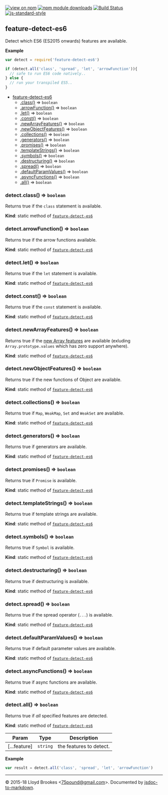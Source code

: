 [![view on npm](http://img.shields.io/npm/v/feature-detect-es6.svg)](https://www.npmjs.org/package/feature-detect-es6)
[![npm module downloads](http://img.shields.io/npm/dt/feature-detect-es6.svg)](https://www.npmjs.org/package/feature-detect-es6)
[![Build Status](https://travis-ci.org/75lb/feature-detect-es6.svg?branch=master)](https://travis-ci.org/75lb/feature-detect-es6)
[![js-standard-style](https://img.shields.io/badge/code%20style-standard-brightgreen.svg)](https://github.com/feross/standard)

<a name="module_feature-detect-es6"></a>

## feature-detect-es6
Detect which ES6 (ES2015 onwards) features are available.

**Example**  
```js
var detect = require('feature-detect-es6')

if (detect.all('class', 'spread', 'let', 'arrowFunction')){
  // safe to run ES6 code natively..
} else {
  // run your transpiled ES5..
}
```

* [feature-detect-es6](#module_feature-detect-es6)
    * [.class()](#module_feature-detect-es6.class) ⇒ <code>boolean</code>
    * [.arrowFunction()](#module_feature-detect-es6.arrowFunction) ⇒ <code>boolean</code>
    * [.let()](#module_feature-detect-es6.let) ⇒ <code>boolean</code>
    * [.const()](#module_feature-detect-es6.const) ⇒ <code>boolean</code>
    * [.newArrayFeatures()](#module_feature-detect-es6.newArrayFeatures) ⇒ <code>boolean</code>
    * [.newObjectFeatures()](#module_feature-detect-es6.newObjectFeatures) ⇒ <code>boolean</code>
    * [.collections()](#module_feature-detect-es6.collections) ⇒ <code>boolean</code>
    * [.generators()](#module_feature-detect-es6.generators) ⇒ <code>boolean</code>
    * [.promises()](#module_feature-detect-es6.promises) ⇒ <code>boolean</code>
    * [.templateStrings()](#module_feature-detect-es6.templateStrings) ⇒ <code>boolean</code>
    * [.symbols()](#module_feature-detect-es6.symbols) ⇒ <code>boolean</code>
    * [.destructuring()](#module_feature-detect-es6.destructuring) ⇒ <code>boolean</code>
    * [.spread()](#module_feature-detect-es6.spread) ⇒ <code>boolean</code>
    * [.defaultParamValues()](#module_feature-detect-es6.defaultParamValues) ⇒ <code>boolean</code>
    * [.asyncFunctions()](#module_feature-detect-es6.asyncFunctions) ⇒ <code>boolean</code>
    * [.all()](#module_feature-detect-es6.all) ⇒ <code>boolean</code>

<a name="module_feature-detect-es6.class"></a>

### detect.class() ⇒ <code>boolean</code>
Returns true if the `class` statement is available.

**Kind**: static method of [<code>feature-detect-es6</code>](#module_feature-detect-es6)  
<a name="module_feature-detect-es6.arrowFunction"></a>

### detect.arrowFunction() ⇒ <code>boolean</code>
Returns true if the arrow functions available.

**Kind**: static method of [<code>feature-detect-es6</code>](#module_feature-detect-es6)  
<a name="module_feature-detect-es6.let"></a>

### detect.let() ⇒ <code>boolean</code>
Returns true if the `let` statement is available.

**Kind**: static method of [<code>feature-detect-es6</code>](#module_feature-detect-es6)  
<a name="module_feature-detect-es6.const"></a>

### detect.const() ⇒ <code>boolean</code>
Returns true if the `const` statement is available.

**Kind**: static method of [<code>feature-detect-es6</code>](#module_feature-detect-es6)  
<a name="module_feature-detect-es6.newArrayFeatures"></a>

### detect.newArrayFeatures() ⇒ <code>boolean</code>
Returns true if the [new Array features](http://exploringjs.com/es6/ch_arrays.html) are available (exluding `Array.prototype.values` which has zero support anywhere).

**Kind**: static method of [<code>feature-detect-es6</code>](#module_feature-detect-es6)  
<a name="module_feature-detect-es6.newObjectFeatures"></a>

### detect.newObjectFeatures() ⇒ <code>boolean</code>
Returns true if the new functions of Object are available.

**Kind**: static method of [<code>feature-detect-es6</code>](#module_feature-detect-es6)  
<a name="module_feature-detect-es6.collections"></a>

### detect.collections() ⇒ <code>boolean</code>
Returns true if `Map`, `WeakMap`, `Set` and `WeakSet` are available.

**Kind**: static method of [<code>feature-detect-es6</code>](#module_feature-detect-es6)  
<a name="module_feature-detect-es6.generators"></a>

### detect.generators() ⇒ <code>boolean</code>
Returns true if generators are available.

**Kind**: static method of [<code>feature-detect-es6</code>](#module_feature-detect-es6)  
<a name="module_feature-detect-es6.promises"></a>

### detect.promises() ⇒ <code>boolean</code>
Returns true if `Promise` is available.

**Kind**: static method of [<code>feature-detect-es6</code>](#module_feature-detect-es6)  
<a name="module_feature-detect-es6.templateStrings"></a>

### detect.templateStrings() ⇒ <code>boolean</code>
Returns true if template strings are available.

**Kind**: static method of [<code>feature-detect-es6</code>](#module_feature-detect-es6)  
<a name="module_feature-detect-es6.symbols"></a>

### detect.symbols() ⇒ <code>boolean</code>
Returns true if `Symbol` is available.

**Kind**: static method of [<code>feature-detect-es6</code>](#module_feature-detect-es6)  
<a name="module_feature-detect-es6.destructuring"></a>

### detect.destructuring() ⇒ <code>boolean</code>
Returns true if destructuring is available.

**Kind**: static method of [<code>feature-detect-es6</code>](#module_feature-detect-es6)  
<a name="module_feature-detect-es6.spread"></a>

### detect.spread() ⇒ <code>boolean</code>
Returns true if the spread operator (`...`) is available.

**Kind**: static method of [<code>feature-detect-es6</code>](#module_feature-detect-es6)  
<a name="module_feature-detect-es6.defaultParamValues"></a>

### detect.defaultParamValues() ⇒ <code>boolean</code>
Returns true if default parameter values are available.

**Kind**: static method of [<code>feature-detect-es6</code>](#module_feature-detect-es6)  
<a name="module_feature-detect-es6.asyncFunctions"></a>

### detect.asyncFunctions() ⇒ <code>boolean</code>
Returns true if async functions are available.

**Kind**: static method of [<code>feature-detect-es6</code>](#module_feature-detect-es6)  
<a name="module_feature-detect-es6.all"></a>

### detect.all() ⇒ <code>boolean</code>
Returns true if *all* specified features are detected.

**Kind**: static method of [<code>feature-detect-es6</code>](#module_feature-detect-es6)  

| Param | Type | Description |
| --- | --- | --- |
| [...feature] | <code>string</code> | the features to detect. |

**Example**  
```js
var result = detect.all('class', 'spread', 'let', 'arrowFunction')
```

* * *

&copy; 2015-18 Lloyd Brookes \<75pound@gmail.com\>. Documented by [jsdoc-to-markdown](https://github.com/jsdoc2md/jsdoc-to-markdown).
